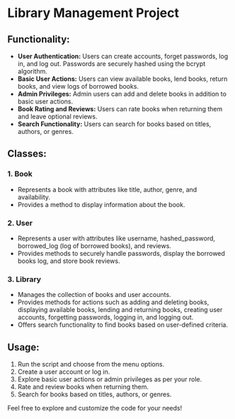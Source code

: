 # Library Management Project

## Functionality:

- **User Authentication:** Users can create accounts, forget passwords, log in, and log out. Passwords are securely hashed using the bcrypt algorithm.
- **Basic User Actions:** Users can view available books, lend books, return books, and view logs of borrowed books.
- **Admin Privileges:** Admin users can add and delete books in addition to basic user actions.
- **Book Rating and Reviews:** Users can rate books when returning them and leave optional reviews.
- **Search Functionality:** Users can search for books based on titles, authors, or genres.

## Classes:

### 1. Book
- Represents a book with attributes like title, author, genre, and availability.
- Provides a method to display information about the book.

### 2. User
- Represents a user with attributes like username, hashed_password, borrowed_log (log of borrowed books), and reviews.
- Provides methods to securely handle passwords, display the borrowed books log, and store book reviews.

### 3. Library
- Manages the collection of books and user accounts.
- Provides methods for actions such as adding and deleting books, displaying available books, lending and returning books, creating user accounts, forgetting passwords, logging in, and logging out.
- Offers search functionality to find books based on user-defined criteria.

## Usage:

1. Run the script and choose from the menu options.
2. Create a user account or log in.
3. Explore basic user actions or admin privileges as per your role.
4. Rate and review books when returning them.
5. Search for books based on titles, authors, or genres.

Feel free to explore and customize the code for your needs!
